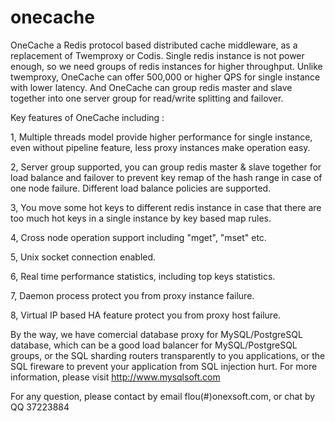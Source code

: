 # onecache

OneCache a Redis protocol based distributed cache middleware, as a replacement of Twemproxy or Codis. Single redis instance is not power enough, so we need groups of redis instances for higher throughput. Unlike twemproxy, OneCache can offer 500,000 or higher QPS for single instance with lower latency. And OneCache can group redis master and slave together into one server group for read/write splitting and failover.

Key features of OneCache including :

  1, Multiple threads model provide higher performance for single instance, even without pipeline feature, less proxy instances make operation easy.
  
  2, Server group supported, you can group redis master & slave together for load balance and failover to prevent key remap of the hash range in case of one node failure. Different load balance policies are supported.
  
  3, You move some hot keys to different redis instance in case that there are too much hot keys in a single instance by key based map rules.
  
  4, Cross node operation support including "mget", "mset" etc.
  
  5, Unix socket connection enabled.
  
  6, Real time performance statistics, including top keys statistics. 
  
  7, Daemon process protect you from proxy instance failure.
  
  8, Virtual IP based HA feature protect you from proxy host failure.

By the way, we have comercial database proxy for MySQL/PostgreSQL database, which can be a good load balancer for MySQL/PostgreSQL groups, or the SQL sharding routers transparently to you applications, or the SQL fireware to prevent your application from SQL injection hurt. For more information, please visit http://www.mysqlsoft.com

For any question, please contact by email flou(#)onexsoft.com, or chat by QQ 37223884
